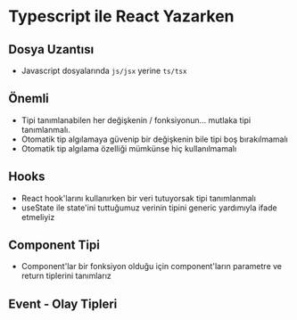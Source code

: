 # Typescript ile React Yazarken

## Dosya Uzantısı

- Javascript dosyalarında `js/jsx` yerine `ts/tsx`

## Önemli

- Tipi tanımlanabilen her değişkenin / fonksiyonun... mutlaka tipi tanımlanmalı.
- Otomatik tip algılamaya güvenip bir değişkenin bile tipi boş bırakılmamalı
- Otomatik tip algılama özelliği mümkünse hiç kullanılmamalı

## Hooks

- React hook'larını kullanırken bir veri tutuyorsak tipi tanımlanmalı
- useState ile state'ini tuttuğumuz verinin tipini generic yardımıyla ifade etmeliyiz

## Component Tipi

- Component'lar bir fonksiyon olduğu için component'ların parametre ve return tiplerini tanımlarız

## Event - Olay Tipleri
